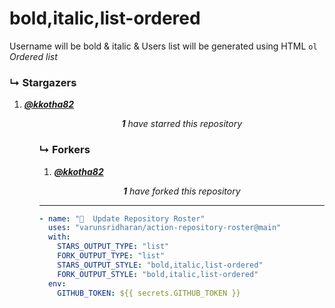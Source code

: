 # bold,italic,list-ordered
Username will be bold & italic & Users list will be generated using HTML `ol` _Ordered list_

### ↳ Stargazers

<!-- REPOSITORY_STARS:START -->
<ol><li><a href="https://github.com/kkotha82" rel="nofollow"><b><i>@kkotha82</i></b> <br/> </a> </li><ol><p align="center"><i><b>1</b> have starred this repository</i></p>
<!-- REPOSITORY_STARS:END -->

### ↳ Forkers

<!-- REPOSITORY_FORKS:START -->
<ol><li><a href="https://github.com/kkotha82" rel="nofollow"><b><i>@kkotha82</i></b> <br/> </a> </li></ol><p align="center"><i><b>1</b> have forked this repository</i></p>
<!-- REPOSITORY_FORKS:END -->

---

```yml
- name: "🐔  Update Repository Roster"
  uses: "varunsridharan/action-repository-roster@main"
  with:
    STARS_OUTPUT_TYPE: "list"
    FORK_OUTPUT_TYPE: "list"
    STARS_OUTPUT_STYLE: "bold,italic,list-ordered"
    FORK_OUTPUT_STYLE: "bold,italic,list-ordered"
  env:
    GITHUB_TOKEN: ${{ secrets.GITHUB_TOKEN }}
```